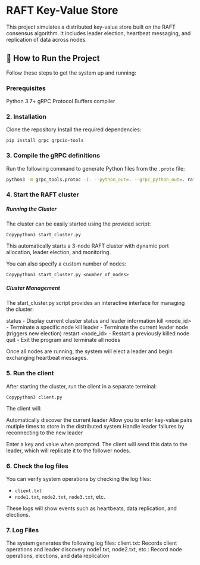 # RAFT Key-Value Store

This project simulates a distributed key-value store built on the RAFT consensus algorithm. It includes leader election, heartbeat messaging, and replication of data across nodes.

## 🚀 How to Run the Project

Follow these steps to get the system up and running:

### Prerequisites

Python 3.7+
gRPC
Protocol Buffers compiler

### 2. Installation

Clone the repository
Install the required dependencies:

```
pip install grpc grpcio-tools
```

### 3. Compile the gRPC definitions

Run the following command to generate Python files from the `.proto` file:

```bash
python3 -m grpc_tools.protoc -I. --python_out=. --grpc_python_out=. raft.proto
```

### 4. Start the RAFT cluster

##### Running the Cluster
The cluster can be easily started using the provided script:
```
Copypython3 start_cluster.py
```

This automatically starts a 3-node RAFT cluster with dynamic port allocation, leader election, and monitoring.

You can also specify a custom number of nodes:

```
Copypython3 start_cluster.py <number_of_nodes>
```

##### Cluster Management

The start_cluster.py script provides an interactive interface for managing the cluster:

status - Display current cluster status and leader information
kill <node_id> - Terminate a specific node
kill leader - Terminate the current leader node (triggers new election)
restart <node_id> - Restart a previously killed node
quit - Exit the program and terminate all nodes

Once all nodes are running, the system will elect a leader and begin exchanging heartbeat messages.

### 5. Run the client

After starting the cluster, run the client in a separate terminal:

```base
Copypython3 client.py
```
The client will:

Automatically discover the current leader
Allow you to enter key-value pairs mutiple times to store in the distributed system
Handle leader failures by reconnecting to the new leader

Enter a key and value when prompted. The client will send this data to the leader, which will replicate it to the follower nodes.

### 6. Check the log files

You can verify system operations by checking the log files:

- `client.txt`
- `node1.txt`, `node2.txt`, `node3.txt`, etc.

These logs will show events such as heartbeats, data replication, and elections.

### 7. Log Files
The system generates the following log files:
client.txt: Records client operations and leader discovery
node1.txt, node2.txt, etc.: Record node operations, elections, and data replication